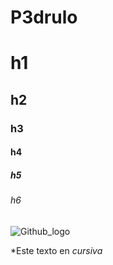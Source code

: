 # P3drulo

# h1
## h2
### h3
#### h4
##### h5
###### h6

![Github_logo](https://avatars.githubusercontent.com/u/583231?v=4)

*Este texto en _cursiva_



